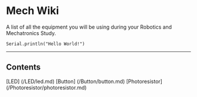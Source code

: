 # Mech Wiki
A list of all the equipment you will be using during your Robotics and Mechatronics Study.

```
Serial.println("Hello World!")
```
---
## Contents
[LED] (/LED/led.md)
[Button] (/Button/button.md)
[Photoresistor] (/Photoresistor/photoresistor.md)